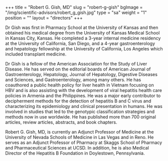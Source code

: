 +++
title = "Robert G. Gish, MD"
slug = "robert-g-gish"
bgImage = "/img/scientific-advisors/robert_g_gish.jpg"
type = "sa"
weight = "1"
position = ""
layout = "directors"
+++


Dr Gish was first in Pharmacy School at the University of Kansas and then obtained his medical degree from the University of Kansas Medical School in Kansas City, Kansas. He completed a 3-year internal medicine residency at the University of California, San Diego, and a 4-year gastroenterology and hepatology fellowship at the University of California, Los Angeles which included transplant medicine.  

Dr Gish is a fellow of the American Association for the Study of Liver Disease. He has served on the editorial boards of American Journal of Gastroenterology, Hepatology, Journal of Hepatology, Digestive Diseases
and Sciences, and Gastroenterology, among many others. He has coauthored a public health policy for liver health in Vietnam focusing on HBV and is also assisting with the development of viral hepatitis health care policies in Armenia and the Philippines. He was a major early contributor to decipherment methods for the detection of hepatitis B and C virus and characterizing its epidemiology and clinical presentation in humans. He was
involved in studies that led to the genotypic classification strategies and methods now in use worldwide. He has published more than 700 original articles, review articles, abstracts, and book chapters.

Robert G. Gish, MD, is currently an Adjunct Professor of Medicine at the University of Nevada Schools of Medicine in Las Vegas and in Reno. He serves as an Adjunct Professor of Pharmacy at Skaggs School of Pharmacy and Pharmaceutical Sciences at UCSD. In addition, he is also Medical Director of the Hepatitis B Foundation in Doylestown, Pennsylvania.